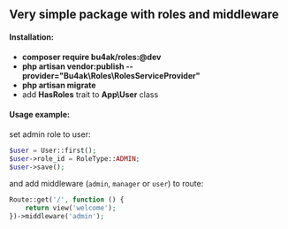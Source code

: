 ## Very simple package with roles and middleware

#### Installation:

* **composer require bu4ak/roles:@dev**
* **php artisan vendor:publish --provider="Bu4ak\Roles\RolesServiceProvider"**
* **php artisan migrate**
* add **HasRoles** trait to **App\User** class

#### Usage example:
set admin role to user:
```php
$user = User::first();
$user->role_id = RoleType::ADMIN; 
$user->save();
```
and add middleware (`admin`, `manager` or `user`) to route:
```php
Route::get('/', function () {
    return view('welcome');
})->middleware('admin');
```